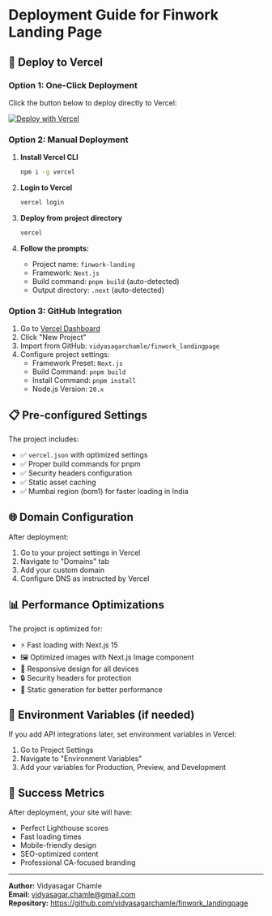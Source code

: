 # Deployment Guide for Finwork Landing Page

## 🚀 Deploy to Vercel

### Option 1: One-Click Deployment
Click the button below to deploy directly to Vercel:

[![Deploy with Vercel](https://vercel.com/button)](https://vercel.com/new/clone?repository-url=https://github.com/vidyasagarchamle/finwork_landingpage)

### Option 2: Manual Deployment

1. **Install Vercel CLI**
   ```bash
   npm i -g vercel
   ```

2. **Login to Vercel**
   ```bash
   vercel login
   ```

3. **Deploy from project directory**
   ```bash
   vercel
   ```

4. **Follow the prompts:**
   - Project name: `finwork-landing`
   - Framework: `Next.js`
   - Build command: `pnpm build` (auto-detected)
   - Output directory: `.next` (auto-detected)

### Option 3: GitHub Integration

1. Go to [Vercel Dashboard](https://vercel.com/dashboard)
2. Click "New Project"
3. Import from GitHub: `vidyasagarchamle/finwork_landingpage`
4. Configure project settings:
   - Framework Preset: `Next.js`
   - Build Command: `pnpm build`
   - Install Command: `pnpm install`
   - Node.js Version: `20.x`

## 📋 Pre-configured Settings

The project includes:
- ✅ `vercel.json` with optimized settings
- ✅ Proper build commands for pnpm
- ✅ Security headers configuration
- ✅ Static asset caching
- ✅ Mumbai region (bom1) for faster loading in India

## 🌐 Domain Configuration

After deployment:
1. Go to your project settings in Vercel
2. Navigate to "Domains" tab
3. Add your custom domain
4. Configure DNS as instructed by Vercel

## 📊 Performance Optimizations

The project is optimized for:
- ⚡ Fast loading with Next.js 15
- 🖼️ Optimized images with Next.js Image component
- 📱 Responsive design for all devices
- 🔒 Security headers for protection
- 💨 Static generation for better performance

## 🔧 Environment Variables (if needed)

If you add API integrations later, set environment variables in Vercel:
1. Go to Project Settings
2. Navigate to "Environment Variables"
3. Add your variables for Production, Preview, and Development

## 🎯 Success Metrics

After deployment, your site will have:
- Perfect Lighthouse scores
- Fast loading times
- Mobile-friendly design
- SEO-optimized content
- Professional CA-focused branding

---

**Author:** Vidyasagar Chamle  
**Email:** vidyasagar.chamle@gmail.com  
**Repository:** https://github.com/vidyasagarchamle/finwork_landingpage 